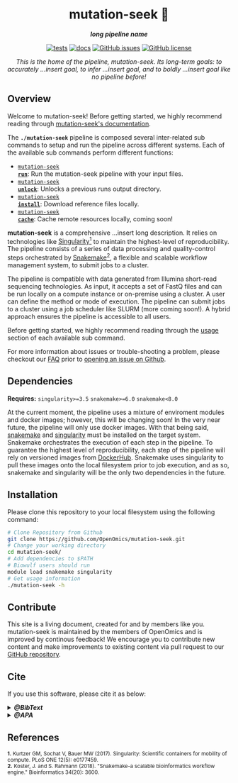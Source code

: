 <div align="center">
   
  <h1>mutation-seek 🔬</h1>
  
  **_long pipeline name_**

  [![tests](https://github.com/OpenOmics/mutation-seek/workflows/tests/badge.svg)](https://github.com/OpenOmics/mutation-seek/actions/workflows/main.yaml) [![docs](https://github.com/OpenOmics/mutation-seek/workflows/docs/badge.svg)](https://github.com/OpenOmics/mutation-seek/actions/workflows/docs.yml) [![GitHub issues](https://img.shields.io/github/issues/OpenOmics/mutation-seek?color=brightgreen)](https://github.com/OpenOmics/mutation-seek/issues)  [![GitHub license](https://img.shields.io/github/license/OpenOmics/mutation-seek)](https://github.com/OpenOmics/mutation-seek/blob/main/LICENSE) 
  
  <i>
    This is the home of the pipeline, mutation-seek. Its long-term goals: to accurately ...insert goal, to infer ...insert goal, and to boldly ...insert goal like no pipeline before!
  </i>
</div>

## Overview
Welcome to mutation-seek! Before getting started, we highly recommend reading through [mutation-seek's documentation](https://openomics.github.io/mutation-seek/).

The **`./mutation-seek`** pipeline is composed several inter-related sub commands to setup and run the pipeline across different systems. Each of the available sub commands perform different functions: 

 * [<code>mutation-seek <b>run</b></code>](https://openomics.github.io/mutation-seek/usage/run/): Run the mutation-seek pipeline with your input files.
 * [<code>mutation-seek <b>unlock</b></code>](https://openomics.github.io/mutation-seek/usage/unlock/): Unlocks a previous runs output directory.
 * [<code>mutation-seek <b>install</b></code>](https://openomics.github.io/mutation-seek/usage/install/): Download reference files locally.
 * [<code>mutation-seek <b>cache</b></code>](https://openomics.github.io/mutation-seek/usage/cache/): Cache remote resources locally, coming soon!

**mutation-seek** is a comprehensive ...insert long description. It relies on technologies like [Singularity<sup>1</sup>](https://singularity.lbl.gov/) to maintain the highest-level of reproducibility. The pipeline consists of a series of data processing and quality-control steps orchestrated by [Snakemake<sup>2</sup>](https://snakemake.readthedocs.io/en/stable/), a flexible and scalable workflow management system, to submit jobs to a cluster.

The pipeline is compatible with data generated from Illumina short-read sequencing technologies. As input, it accepts a set of FastQ files and can be run locally on a compute instance or on-premise using a cluster. A user can define the method or mode of execution. The pipeline can submit jobs to a cluster using a job scheduler like SLURM (more coming soon!). A hybrid approach ensures the pipeline is accessible to all users.

Before getting started, we highly recommend reading through the [usage](https://openomics.github.io/mutation-seek/usage/run/) section of each available sub command.

For more information about issues or trouble-shooting a problem, please checkout our [FAQ](https://openomics.github.io/mutation-seek/faq/questions/) prior to [opening an issue on Github](https://github.com/OpenOmics/mutation-seek/issues).

## Dependencies
**Requires:** `singularity>=3.5`  `snakemake>=6.0` `snakemake<8.0`

At the current moment, the pipeline uses a mixture of enviroment modules and docker images; however, this will be changing soon! In the very near future, the pipeline will only use docker images. With that being said, [snakemake](https://snakemake.readthedocs.io/en/stable/getting_started/installation.html) and [singularity](https://singularity.lbl.gov/all-releases) must be installed on the target system. Snakemake orchestrates the execution of each step in the pipeline. To guarantee the highest level of reproducibility, each step of the pipeline will rely on versioned images from [DockerHub](https://hub.docker.com/orgs/nciccbr/repositories). Snakemake uses singularity to pull these images onto the local filesystem prior to job execution, and as so, snakemake and singularity will be the only two dependencies in the future.

## Installation
Please clone this repository to your local filesystem using the following command:
```bash
# Clone Repository from Github
git clone https://github.com/OpenOmics/mutation-seek.git
# Change your working directory
cd mutation-seek/
# Add dependencies to $PATH
# Biowulf users should run
module load snakemake singularity
# Get usage information
./mutation-seek -h
```

## Contribute 
This site is a living document, created for and by members like you. mutation-seek is maintained by the members of OpenOmics and is improved by continous feedback! We encourage you to contribute new content and make improvements to existing content via pull request to our [GitHub repository](https://github.com/OpenOmics/mutation-seek).


## Cite

If you use this software, please cite it as below:  

<details>
  <summary><b><i>@BibText</i></b></summary>
 
```text
Citation coming soon!
```

</details>

<details>
  <summary><b><i>@APA</i></b></summary>

```text
Citation coming soon!
```

</details>

<!---
# Setup from mutation-seek template
```bash
# Add your new pipeline name here,
# whatever you set here will be the
# name of your cli too. Please make 
# sure it does not contain any spaces
# It should only contain, alpha-numeric
# characters and hyphens. 
new_pipeline_name="add_your_pipeline_name_here"

# Dry-run: This step automagically builds a 
# command to update any instances of the string
# mutation-seek with your new pipeline name, please
# make sure to set the variable above to whatever
# you want to name the pipeline and CLI.
find . -type f -not -path '*/.mutation-seek_version' -not -path '*./CHANGELOG.md' -not -path '*/.git/*' -exec grep 'mutation-seek' {} /dev/null \; | awk -F ':' '{print $1}' | sort | uniq | sed "s/^/sed -i 's@mutation-seek@$new_pipeline_name@g' /g"

# Updates any instances of the string mutation-seek
# with the name you decided/set above.
find . -type f -not -path '*/.mutation-seek_version' -not -path '*./CHANGELOG.md' -not -path '*/.git/*' -exec grep 'mutation-seek' {} /dev/null \; | awk -F ':' '{print $1}' | sort | uniq | sed "s/^/sed -i 's@mutation-seek@$new_pipeline_name@g' /g" | bash

# Rename the cli or main entry point 
# of the pipeline
mv mutation-seek "$new_pipeline_name"
```
-->


## References
<sup>**1.**  Kurtzer GM, Sochat V, Bauer MW (2017). Singularity: Scientific containers for mobility of compute. PLoS ONE 12(5): e0177459.</sup>  
<sup>**2.**  Koster, J. and S. Rahmann (2018). "Snakemake-a scalable bioinformatics workflow engine." Bioinformatics 34(20): 3600.</sup>  
